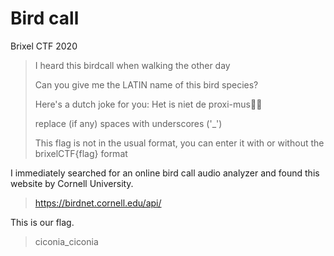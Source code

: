 # Bird call

Brixel CTF 2020

>I heard this birdcall when walking the other day
>
>Can you give me the LATIN name of this bird species?
>
>Here's a dutch joke for you: Het is niet de proxi-mus📱🤣
>
>replace (if any) spaces with underscores ('_')
>
>This flag is not in the usual format, you can enter it with or without the brixelCTF{flag} format

I immediately searched for an online bird call audio analyzer and found this website by Cornell University.

> <https://birdnet.cornell.edu/api/>

This is our flag.

> ciconia_ciconia